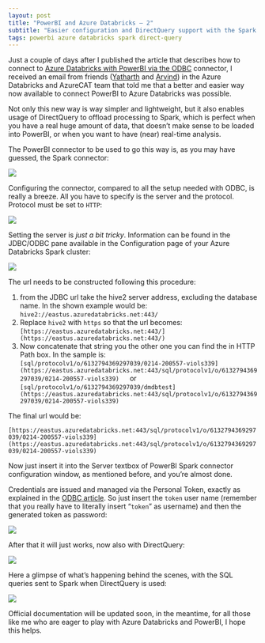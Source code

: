 ```yaml
---
layout: post
title: "PowerBI and Azure Databricks — 2"
subtitle: "Easier configuration and DirectQuery support with the Spark Connector"
tags: powerbi azure databricks spark direct-query
---
```


Just a couple of days after I published the article that describes how to connect to [Azure Databricks with PowerBI via the ODBC](https://medium.com/@mauridb/powerbi-and-azure-databricks-193e3dc567a) connector, I received an email from friends ([Yatharth](https://www.linkedin.com/in/yatharth) and [Arvind](https://www.linkedin.com/in/arvindsh)) in the Azure Databricks and AzureCAT team that told me that a better and easier way now available to connect PowerBI to Azure Databricks was possible.

Not only this new way is way simpler and lightweight, but it also enables usage of DirectQuery to offload processing to Spark, which is perfect when you have a real huge amount of data, that doesn’t make sense to be loaded into PowerBI, or when you want to have (near) real-time analysis.

The PowerBI connector to be used to go this way is, as you may have guessed, the Spark connector:

![](https://cdn-images-1.medium.com/max/800/1*Un83FYnq5tuBFlpfuxQu3Q.png)

Configuring the connector, compared to all the setup needed with ODBC, is really a breeze. All you have to specify is the server and the protocol. Protocol must be set to `HTTP`:

![](https://cdn-images-1.medium.com/max/800/1*MMJdRZ4BIhi5AsccUmm4Tw.png)

Setting the server is _just a bit tricky_. Information can be found in the JDBC/ODBC pane available in the Configuration page of your Azure Databricks Spark cluster:

![](https://cdn-images-1.medium.com/max/800/1*U8VXKeplFfOMHaniZNW6Ow.png)

The url needs to be constructed following this procedure:

1.  from the JDBC url take the hive2 server address, excluding the database name. In the shown example would be: `hive2://eastus.azuredatabricks.net:443/`
2.  Replace `hive2` with `https` so that the url becomes: `[https://eastus.azuredatabricks.net:443/](https://eastus.azuredatabricks.net:443/)`
3.  Now concatenate that string you the other one you can find the in HTTP Path box. In the sample is:  
    `[sql/protocolv1/o/6132794369297039/0214-200557-viols339](https://eastus.azuredatabricks.net:443/sql/protocolv1/o/6132794369297039/0214-200557-viols339)  
    `or  
    `[sql/protocolv1/o/6132794369297039/dmdbtest](https://eastus.azuredatabricks.net:443/sql/protocolv1/o/6132794369297039/0214-200557-viols339)`

The final url would be:

`[https://eastus.azuredatabricks.net:443/sql/protocolv1/o/6132794369297039/0214-200557-viols339](https://eastus.azuredatabricks.net:443/sql/protocolv1/o/6132794369297039/0214-200557-viols339)`

Now just insert it into the Server textbox of PowerBI Spark connector configuration window, as mentioned before, and you’re almost done.

Credentials are issued and managed via the Personal Token, exactly as explained in the [ODBC article](https://medium.com/@mauridb/powerbi-and-azure-databricks-193e3dc567a). So just insert the `token` user name (remember that you really have to literally insert “`token`” as username) and then the generated token as password:

![](https://cdn-images-1.medium.com/max/800/1*CRGx0klbg_m-2LOGBTeuUw.png)

After that it will just works, now also with DirectQuery:

![](https://cdn-images-1.medium.com/max/800/1*St-7ze-A667Mm_UkOTo8Tg.png)

Here a glimpse of what’s happening behind the scenes, with the SQL queries sent to Spark when DirectQuery is used:

![](https://cdn-images-1.medium.com/max/800/1*apczL0MAtwqEHVNLsV_j3w.png)

Official documentation will be updated soon, in the meantime, for all those like me who are eager to play with Azure Databricks and PowerBI, I hope this helps.
